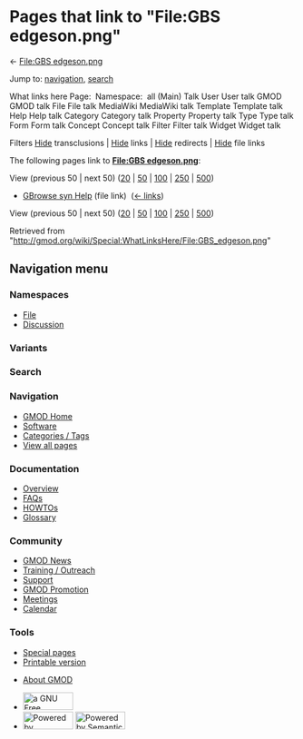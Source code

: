 <div id="mw-page-base" class="noprint">

</div>

<div id="mw-head-base" class="noprint">

</div>

<div id="content" class="mw-body" role="main">

<span id="top"></span>

<div id="mw-js-message" style="display:none;">

</div>



# <span dir="auto">Pages that link to "File:GBS edgeson.png"</span>

<div id="bodyContent">

<div id="contentSub">

← [File:GBS
edgeson.png](/wiki/File:GBS_edgeson.png "File:GBS edgeson.png")

</div>

<div id="jump-to-nav" class="mw-jump">

Jump to: [navigation](#mw-navigation), [search](#p-search)

</div>

<div id="mw-content-text">

What links here Page:  Namespace:  all (Main) Talk User User talk GMOD
GMOD talk File File talk MediaWiki MediaWiki talk Template Template talk
Help Help talk Category Category talk Property Property talk Type Type
talk Form Form talk Concept Concept talk Filter Filter talk Widget
Widget talk

Filters
[Hide](/mediawiki/index.php?title=Special:WhatLinksHere/File:GBS_edgeson.png&hidetrans=1 "Special:WhatLinksHere/File:GBS edgeson.png")
transclusions \|
[Hide](/mediawiki/index.php?title=Special:WhatLinksHere/File:GBS_edgeson.png&hidelinks=1 "Special:WhatLinksHere/File:GBS edgeson.png")
links \|
[Hide](/mediawiki/index.php?title=Special:WhatLinksHere/File:GBS_edgeson.png&hideredirs=1 "Special:WhatLinksHere/File:GBS edgeson.png")
redirects \|
[Hide](/mediawiki/index.php?title=Special:WhatLinksHere/File:GBS_edgeson.png&hideimages=1 "Special:WhatLinksHere/File:GBS edgeson.png")
file links

The following pages link to **[File:GBS
edgeson.png](/wiki/File:GBS_edgeson.png "File:GBS edgeson.png")**:

View (previous 50 \| next 50)
([20](/mediawiki/index.php?title=Special:WhatLinksHere/File:GBS_edgeson.png&limit=20 "Special:WhatLinksHere/File:GBS edgeson.png")
\|
[50](/mediawiki/index.php?title=Special:WhatLinksHere/File:GBS_edgeson.png&limit=50 "Special:WhatLinksHere/File:GBS edgeson.png")
\|
[100](/mediawiki/index.php?title=Special:WhatLinksHere/File:GBS_edgeson.png&limit=100 "Special:WhatLinksHere/File:GBS edgeson.png")
\|
[250](/mediawiki/index.php?title=Special:WhatLinksHere/File:GBS_edgeson.png&limit=250 "Special:WhatLinksHere/File:GBS edgeson.png")
\|
[500](/mediawiki/index.php?title=Special:WhatLinksHere/File:GBS_edgeson.png&limit=500 "Special:WhatLinksHere/File:GBS edgeson.png"))

- [GBrowse syn Help](/wiki/GBrowse_syn_Help "GBrowse syn Help") (file
  link) ‎ <span class="mw-whatlinkshere-tools">([←
  links](/mediawiki/index.php?title=Special:WhatLinksHere&target=GBrowse+syn+Help "Special:WhatLinksHere"))</span>

View (previous 50 \| next 50)
([20](/mediawiki/index.php?title=Special:WhatLinksHere/File:GBS_edgeson.png&limit=20 "Special:WhatLinksHere/File:GBS edgeson.png")
\|
[50](/mediawiki/index.php?title=Special:WhatLinksHere/File:GBS_edgeson.png&limit=50 "Special:WhatLinksHere/File:GBS edgeson.png")
\|
[100](/mediawiki/index.php?title=Special:WhatLinksHere/File:GBS_edgeson.png&limit=100 "Special:WhatLinksHere/File:GBS edgeson.png")
\|
[250](/mediawiki/index.php?title=Special:WhatLinksHere/File:GBS_edgeson.png&limit=250 "Special:WhatLinksHere/File:GBS edgeson.png")
\|
[500](/mediawiki/index.php?title=Special:WhatLinksHere/File:GBS_edgeson.png&limit=500 "Special:WhatLinksHere/File:GBS edgeson.png"))

</div>

<div class="printfooter">

Retrieved from
"<http://gmod.org/wiki/Special:WhatLinksHere/File:GBS_edgeson.png>"

</div>

<div id="catlinks" class="catlinks catlinks-allhidden">

</div>

<div class="visualClear">

</div>

</div>

</div>

<div id="mw-navigation">

## Navigation menu

<div id="mw-head">



<div id="left-navigation">

<div id="p-namespaces" class="vectorTabs" role="navigation"
aria-labelledby="p-namespaces-label">

### Namespaces

- <span id="ca-nstab-image"><a href="/wiki/File:GBS_edgeson.png" accesskey="c"
  title="View the file page [c]">File</a></span>
- <span id="ca-talk"><a
  href="/mediawiki/index.php?title=File_talk:GBS_edgeson.png&amp;action=edit&amp;redlink=1"
  accesskey="t"
  title="Discussion about the content page [t]">Discussion</a></span>

</div>

<div id="p-variants" class="vectorMenu emptyPortlet" role="navigation"
aria-labelledby="p-variants-label">

### 

### Variants[](#)

<div class="menu">

</div>

</div>

</div>

<div id="right-navigation">





</div>

<div id="p-search" role="search">

### Search

<div id="simpleSearch">

</div>

</div>

</div>

</div>

<div id="mw-panel">

<div id="p-logo" role="banner">

<a href="/wiki/Main_Page"
style="background-image: url(http://gmod.org/images/GMOD-cogs.png);"
title="Visit the main page"></a>

</div>

<div id="p-Navigation" class="portal" role="navigation"
aria-labelledby="p-Navigation-label">

### Navigation

<div class="body">

- <span id="n-GMOD-Home">[GMOD Home](/wiki/Main_Page)</span>
- <span id="n-Software">[Software](/wiki/GMOD_Components)</span>
- <span id="n-Categories-.2F-Tags">[Categories /
  Tags](/wiki/Categories)</span>
- <span id="n-View-all-pages">[View all
  pages](/wiki/Special:AllPages)</span>

</div>

</div>

<div id="p-Documentation" class="portal" role="navigation"
aria-labelledby="p-Documentation-label">

### Documentation

<div class="body">

- <span id="n-Overview">[Overview](/wiki/Overview)</span>
- <span id="n-FAQs">[FAQs](/wiki/Category:FAQ)</span>
- <span id="n-HOWTOs">[HOWTOs](/wiki/Category:HOWTO)</span>
- <span id="n-Glossary">[Glossary](/wiki/Glossary)</span>

</div>

</div>

<div id="p-Community" class="portal" role="navigation"
aria-labelledby="p-Community-label">

### Community

<div class="body">

- <span id="n-GMOD-News">[GMOD News](/wiki/GMOD_News)</span>
- <span id="n-Training-.2F-Outreach">[Training /
  Outreach](/wiki/Training_and_Outreach)</span>
- <span id="n-Support">[Support](/wiki/Support)</span>
- <span id="n-GMOD-Promotion">[GMOD
  Promotion](/wiki/GMOD_Promotion)</span>
- <span id="n-Meetings">[Meetings](/wiki/Meetings)</span>
- <span id="n-Calendar">[Calendar](/wiki/Calendar)</span>

</div>

</div>

<div id="p-tb" class="portal" role="navigation"
aria-labelledby="p-tb-label">

### Tools

<div class="body">

- <span id="t-specialpages"><a href="/wiki/Special:SpecialPages" accesskey="q"
  title="A list of all special pages [q]">Special pages</a></span>
- <span id="t-print"><a
  href="/mediawiki/index.php?title=Special:WhatLinksHere/File:GBS_edgeson.png&amp;printable=yes"
  rel="alternate" accesskey="p"
  title="Printable version of this page [p]">Printable version</a></span>

</div>

</div>

</div>

</div>

<div id="footer" role="contentinfo">

- <span id="footer-places-about">[About
  GMOD](/wiki/GMOD:About "GMOD:About")</span>

<!-- -->

- <span id="footer-copyrightico">[<img src="http://www.gnu.org/graphics/gfdl-logo-small.png" width="88"
  height="31" alt="a GNU Free Documentation License" />](http://www.gnu.org/licenses/fdl-1.3.html)</span>
- <span id="footer-poweredbyico">[<img src="/mediawiki/skins/common/images/poweredby_mediawiki_88x31.png"
  width="88" height="31" alt="Powered by MediaWiki" />](//www.mediawiki.org/)
  [<img
  src="/mediawiki/extensions/SemanticMediaWiki/includes/../resources/images/smw_button.png"
  width="88" height="31" alt="Powered by Semantic MediaWiki" />](https://www.semantic-mediawiki.org/wiki/Semantic_MediaWiki)</span>

<div style="clear:both">

</div>

</div>
